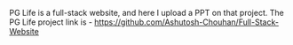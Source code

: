 PG Life is a full-stack website, and here I upload a PPT on that project. The PG Life project link is - https://github.com/Ashutosh-Chouhan/Full-Stack-Website
